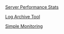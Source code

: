 [Server Performance Stats](https://roadmap.sh/projects/server-stats)

[Log Archive Tool](https://roadmap.sh/projects/log-archive-tool)

[Simple Monitoring](https://roadmap.sh/projects/simple-monitoring-dashboard)
